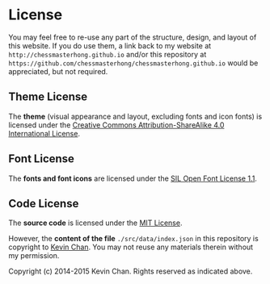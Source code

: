 # License

You may feel free to re-use any part of the structure, design, and layout of this website. If you do use them, a link back to my website at `http://chessmasterhong.github.io` and/or this repository at `https://github.com/chessmasterhong/chessmasterhong.github.io` would be appreciated, but not required.

## Theme License

The **theme** (visual appearance and layout, excluding fonts and icon fonts) is licensed under the [Creative Commons Attribution-ShareAlike 4.0 International License](https://creativecommons.org/licenses/by-sa/4.0/).

## Font License

The **fonts and font icons** are licensed under the [SIL Open Font License 1.1](http://scripts.sil.org/OFL).

## Code License

The **source code** is licensed under the [MIT License](http://opensource.org/licenses/MIT).

However, the **content of the file** `./src/data/index.json` in this repository is copyright to [Kevin Chan](http://github.com/chessmasterhong). You may not reuse any materials therein without my permission.


Copyright (c) 2014-2015 Kevin Chan. Rights reserved as indicated above.
